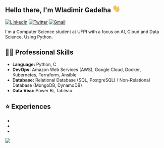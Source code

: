 <h2> Hello there, I'm Wladimir Gadelha <img src="https://raw.githubusercontent.com/ABSphreak/ABSphreak/master/gifs/Hi.gif" height="25px"> </h2>

[ ![LinkedIn](https://img.shields.io/badge/LinkedIn-4682B4?style=for-the-badge&logo=linkedin&logoColor=white)]() [![Twitter](https://img.shields.io/badge/Twitter-1E90FF?style=for-the-badge&logo=twitter&logoColor=white)](https://twitter.com/VlaadX_)  [![Gmail](https://img.shields.io/badge/Gmail-D14836?style=for-the-badge&logo=gmail&logoColor=white)](_) 


I´m a Computer Science student at UFPI with a focus on AI, Cloud and Data Science, Using Python.

##  👨‍💻 Professional Skills
-  **Language:**  Python, C
-  **DevOps:**  Amazon Web Services (AWS), Google Cloud, Docker, Kubernetes, Terraform, Ansible
-  **Database:** Relational Database (SQL, PostgreSQL) / Non-Relational Database (MongoDB, DynamoDB)
-  **Data Visu:** Power Bi, Tableau 

## ⭐️ Experiences
-
-
-

<div>
  <a href="https://github.com/VlaadX">
  <img height="160em" src="https://github-readme-stats.vercel.app/api?username=VlaadX&show_icons=&theme=shadow_blue&include_all_commits=true&count_private=true"/>
</div>
